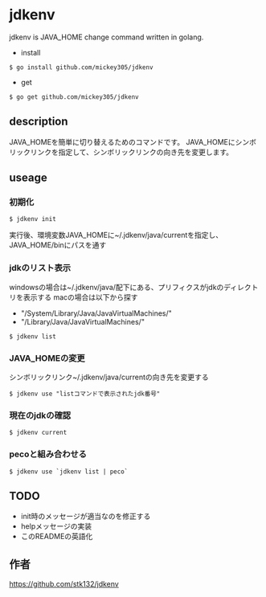 # jdkenv
jdkenv is JAVA_HOME change command written in golang.
- install
```console
$ go install github.com/mickey305/jdkenv
```
- get
```console
$ go get github.com/mickey305/jdkenv
```

## description
JAVA_HOMEを簡単に切り替えるためのコマンドです。
JAVA_HOMEにシンボリックリンクを指定して、シンボリックリンクの向き先を変更します。

## useage
### 初期化
```console
$ jdkenv init
```

実行後、環境変数JAVA_HOMEに~/.jdkenv/java/currentを指定し、JAVA_HOME/binにパスを通す

### jdkのリスト表示
windowsの場合は~/.jdkenv/java/配下にある、プリフィクスがjdkのディレクトリを表示する
macの場合は以下から探す

- "/System/Library/Java/JavaVirtualMachines/"
- "/Library/Java/JavaVirtualMachines/"

```console
$ jdkenv list
```

### JAVA_HOMEの変更
シンボリックリンク~/.jdkenv/java/currentの向き先を変更する

```console
$ jdkenv use "listコマンドで表示されたjdk番号"
```

### 現在のjdkの確認
```console
$ jdkenv current
```

### pecoと組み合わせる
```console
$ jdkenv use `jdkenv list | peco`
```

## TODO
- init時のメッセージが適当なのを修正する　
- helpメッセージの実装
- このREADMEの英語化

## 作者
https://github.com/stk132/jdkenv
